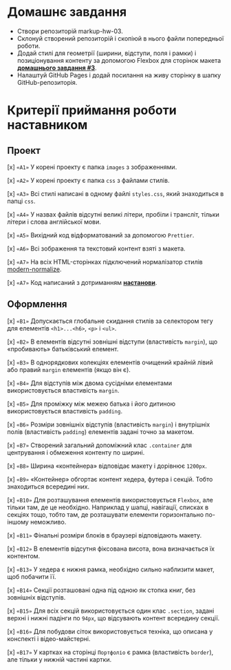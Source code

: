 # Домашнє завдання

- Створи репозиторій markup-hw-03.
- Склонуй створений репозиторій і скопіюй в нього файли попередньої роботи.
- Додай стилі для геометрії (ширини, відступи, поля і рамки) і позиціонування контенту за допомогою Flexbox для сторінок макета **[домашнього завдання #3](https://www.figma.com/file/3lQQ9l3yQYngZaAsfPkRSL/Web-Studio-(Version-2.1)-(Copy)?node-id=1%3A95)**.
- Налаштуй GitHub Pages і додай посилання на живу сторінку в шапку GitHub-репозиторія.

# Критерії приймання роботи наставником

## Проект

[x] `«A1»` У корені проекту є папка `images` з зображеннями.

[x] `«A2»` У корені проекту є папка `css` з файлами стилів.

[x] `«A3»` Всі стилі написані в одному файлі `styles.css`, який знаходиться в папці `css`.

[x] `«A4»` У назвах файлів відсутні великі літери, пробіли і трансліт, тільки літери і слова англійської мови.

[x] `«A5»` Вихідний код відформатований за допомогою `Prettier`.

[x] `«A6»` Всі зображення та текстовий контент взяті з макета.

[x] `«A7»` На всіх HTML-сторінках підключений нормалізатор стилів [modern-normalize](https://github.com/sindresorhus/modern-normalize).

[x] `«A7»` Код написаний з дотриманням **[настанови](https://codeguide.co/)**.

## Оформлення

[x] `«B1»` Допускається глобальне скидання стилів за селектором тегу для елементів `<h1>...<h6>`, `<p>` і `<ul>`.

[x] `«B2»` В елементів відсутні зовнішні відступи (властивість `margin`), що «пробивають» батьківський елемент.

[x] `«B3»` В однорядкових колекціях елементів очищений крайній лівий або правий `margin` елементів (якщо він є).

[x] `«B4»` Для відступів між двома сусідніми елементами використовується властивість `margin`.

[x] `«B5»` Для проміжку між межею батька і його дитиною використовується властивість `padding`.

[x] `«B6»` Розміри зовнішніх відступів (властивість `margin`) і внутрішніх полів (властивість `padding`) елементів задані точно за макетом.

[x] `«B7»` Створений загальний допоміжний клас `.container` для центрування і обмеження контенту по ширині.

[x] `«B8»` Ширина «контейнера» відповідає макету і дорівнює `1200px`.

[x] `«B9»` «Контейнер» обгортає контент хедера, футера і секцій. Тобто знаходиться всередині них.

[x] `«B10»` Для розташування елементів використовується `Flexbox`, але тільки там, де це необхідно. Наприклад у шапці, навігації, списках в секціях тощо, тобто там, де розташувати елементи горизонтально по-іншому неможливо.

[x] `«B11»` Фінальні розміри блоків в браузері відповідають макету.

[x] `«B12»` В елементів відсутня фіксована висота, вона визначається їх контентом.

[x] `«B13»` У хедера є нижня рамка, необхідно сильно наблизити макет, щоб побачити її.

[x] `«B14»` Секції розташовані одна під одною як стопка книг, без зовнішніх відступів.

[x] `«B15»` Для всіх секцій використовується один клас `.section`, задані верхні і нижні падінги по `94px`, що відсувають контент всередину секції.

[x] `«B16»` Для побудови сіток використовується техніка, що описана у конспекті і відео-майстерні.

[x] `«B17»` У картках на сторінці `Портфоліо` є рамка (властивість `border`), але тільки у нижній частині картки.
